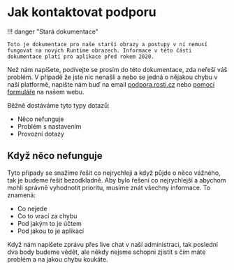 # Jak kontaktovat podporu

!!! danger "Stará dokumentace"

    Toto je dokumentace pro naše starší obrazy a postupy v ní nemusí fungovat na nových Runtime obrazech. Informace v této části dokumentace platí pro aplikace před rokem 2020.

Než nám napíšete, podívejte se prosím do této dokumentace, zda neřeší váš problém. V případě že jste nic nenašli a nebo se jedná o nějakou chybu v naší platformě, napište nám buď na email [podpora.rosti.cz](mailto:podpora@rosti.cz) nebo [pomocí formuláře](https://rosti.cz/kontakt/) na našem webu.

Běžně dostáváme tyto typy dotazů:

* Něco nefunguje
* Problém s nastavením
* Provozní dotazy

## Když něco nefunguje

Tyto případy se snažíme řešit co nejrychleji a když půjde o něco vážného, tak je budeme řešit bezodkladně. Aby bylo řešení co nejrychlejší a abychom mohli správně vyhodnotit prioritu, musíme znát všechny informace. To znamená:

* Co nejede
* Co to vrací za chybu
* Pod jakým to je účtem
* Pod jakou to je aplikací

Když nám napíšete zprávu přes live chat v naší administraci, tak poslední dva body budeme vědět, ale někdy nejsme schopni zjistit s čím máte problém a na jakou chybu koukáte.
